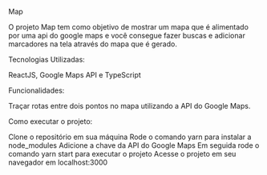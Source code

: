 Map

O projeto Map tem como objetivo de mostrar um mapa que é alimentado por uma api do google maps e você consegue fazer buscas e adicionar marcadores na tela através do mapa que é gerado.

Tecnologias Utilizadas:

ReactJS,
Google Maps API e 
TypeScript

Funcionalidades:

Traçar rotas entre dois pontos no mapa utilizando a API do Google Maps.

Como executar o projeto:

Clone o repositório em sua máquina
Rode o comando yarn para instalar a node_modules
Adicione a chave da API do Google Maps
Em seguida rode o comando yarn start para executar o projeto
Acesse o projeto em seu navegador em localhost:3000

